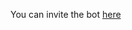 You can invite the bot <a href="https://discord.com/api/oauth2/authorize?client_id=1135185495647850567&permissions=1102031571447&scope=bot%20applications.commands">here</a>
